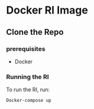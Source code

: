 # Docker RI Image 

## Clone the Repo

### prerequisites
- Docker 




### Running the RI  
To run the RI, run:  
  
```  
Docker-compose up  
```
